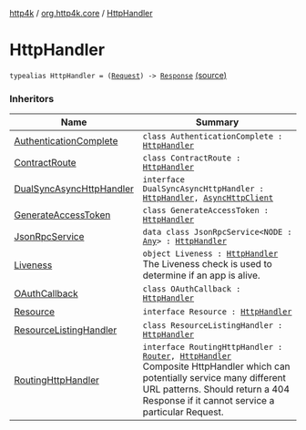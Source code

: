 [http4k](../index.md) / [org.http4k.core](index.md) / [HttpHandler](./-http-handler.md)

# HttpHandler

`typealias HttpHandler = (`[`Request`](-request/index.md)`) -> `[`Response`](-response/index.md) [(source)](https://github.com/http4k/http4k/blob/master/http4k-core/src/main/kotlin/org/http4k/core/Http4k.kt#L5)

### Inheritors

| Name | Summary |
|---|---|
| [AuthenticationComplete](../org.http4k.security.oauth.server/-authentication-complete/index.md) | `class AuthenticationComplete : `[`HttpHandler`](./-http-handler.md) |
| [ContractRoute](../org.http4k.contract/-contract-route/index.md) | `class ContractRoute : `[`HttpHandler`](./-http-handler.md) |
| [DualSyncAsyncHttpHandler](../org.http4k.client/-dual-sync-async-http-handler.md) | `interface DualSyncAsyncHttpHandler : `[`HttpHandler`](./-http-handler.md)`, `[`AsyncHttpClient`](../org.http4k.client/-async-http-client/index.md) |
| [GenerateAccessToken](../org.http4k.security.oauth.server/-generate-access-token/index.md) | `class GenerateAccessToken : `[`HttpHandler`](./-http-handler.md) |
| [JsonRpcService](../org.http4k.jsonrpc/-json-rpc-service/index.md) | `data class JsonRpcService<NODE : `[`Any`](https://kotlinlang.org/api/latest/jvm/stdlib/kotlin/-any/index.html)`> : `[`HttpHandler`](./-http-handler.md) |
| [Liveness](../org.http4k.cloudnative.health/-liveness.md) | `object Liveness : `[`HttpHandler`](./-http-handler.md)<br>The Liveness check is used to determine if an app is alive. |
| [OAuthCallback](../org.http4k.security/-o-auth-callback/index.md) | `class OAuthCallback : `[`HttpHandler`](./-http-handler.md) |
| [Resource](../org.http4k.routing.experimental/-resource/index.md) | `interface Resource : `[`HttpHandler`](./-http-handler.md) |
| [ResourceListingHandler](../org.http4k.routing.experimental/-resource-listing-handler/index.md) | `class ResourceListingHandler : `[`HttpHandler`](./-http-handler.md) |
| [RoutingHttpHandler](../org.http4k.routing/-routing-http-handler/index.md) | `interface RoutingHttpHandler : `[`Router`](../org.http4k.routing/-router/index.md)`, `[`HttpHandler`](./-http-handler.md)<br>Composite HttpHandler which can potentially service many different URL patterns. Should return a 404 Response if it cannot service a particular Request. |
